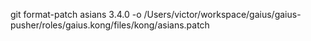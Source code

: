 git format-patch asians 3.4.0 -o /Users/victor/workspace/gaius/gaius-pusher/roles/gaius.kong/files/kong/asians.patch

